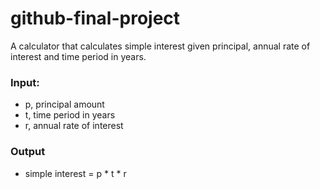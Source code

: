 # github-final-project
A calculator that calculates simple interest given principal, annual rate of interest and time period in years.

### Input:
- p, principal amount
- t, time period in years
- r, annual rate of interest

### Output
   - simple interest = p * t * r
